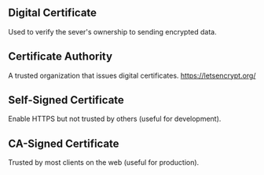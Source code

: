 ## Digital Certificate

Used to verify the sever's ownership to sending encrypted data.

## Certificate Authority

A trusted organization that issues digital certificates.
https://letsencrypt.org/

## Self-Signed Certificate

Enable HTTPS but not trusted by others (useful for development).

## CA-Signed Certificate

Trusted by most clients on the web (useful for production).
